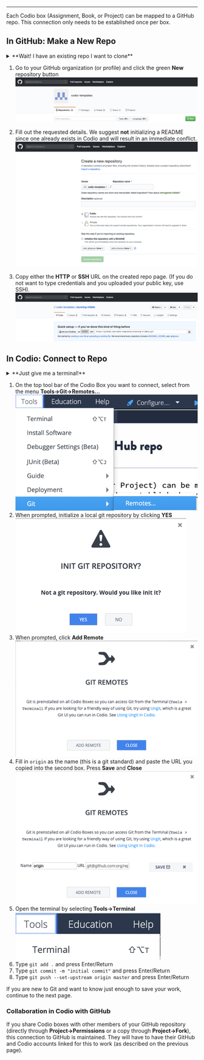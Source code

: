 ---------
Each Codio box (Assignment, Book, or Project) can be mapped to a GitHub repo. This connection only needs to be established once per box.

## In GitHub: Make a New Repo 

<details><summary>**Wait! I have an existing repo I want to clone**</summary>You can import a project from a GitHub repo [docs page here](https://codio.com/docs/project/creating/) and this connection is made during the importing process. If you are familiar with Git, skip the rest of this guide and just use the terminal as usual  by going to `Tools > Terminal`. </details>

1. Go to your GitHub organization (or profile) and click the green **New** repository button
![.guides/img/NewRepo](.guides/img/NewRepo.png)

1. Fill out the requested details. We suggest **not** initializing a README since one already exists in Codio and will result in an immediate conflict.
![.guides/img/RepoConfig](.guides/img/RepoConfig.png)

1. Copy either the **HTTP** or **SSH** URL on the created repo page. (If you do not want to type credentials and you uploaded your public key, use SSH).
![.guides/img/RepoURL](.guides/img/RepoURL.png)


## In Codio: Connect to Repo
<details><summary>**Just give me a terminal!**</summary> You can skip the rest of this guide and do your normal Git workflow via command line if you prefer. Open terminal by selecting **Tools->Terminal**</details>



1. On the top tool bar of the Codio Box you want to connect, select from the menu **Tools->Git->Remotes...**
![.guides/img/RemoteMenu](.guides/img/RemoteMenu.png)
1. When prompted, initialize a local git repository by clicking **YES**
![.guides/img/gitInit](.guides/img/gitInit.png)
1. When prompted, click **Add Remote**
![.guides/img/RemoteConfig](.guides/img/RemoteConfig.png)
1. Fill in `origin` as the name (this is a git standard) and paste the URL you copied into the second box. Press **Save** and **Close**
![.guides/img/RemoteConfig2](.guides/img/RemoteConfig2.png)
1. Open the terminal by selecting **Tools->Terminal**
![.guides/img/terminal](.guides/img/terminal.png)
1. Type `git add .` and press Enter/Return
1. Type `git commit -m "initial commit"` and press Enter/Return
1. Type `git push --set-upstream origin master` and press Enter/Return

If you are new to Git and want to know just enough to save your work, continue to the next page.

### Collaboration in Codio with GitHub
If you share Codio boxes with other members of your GitHub repository (directly through **Project->Permissions** or a copy through **Project->Fork**), this connection to GitHub is maintained. They will have to have their GitHub and Codio accounts linked for this to work (as described on the previous page).